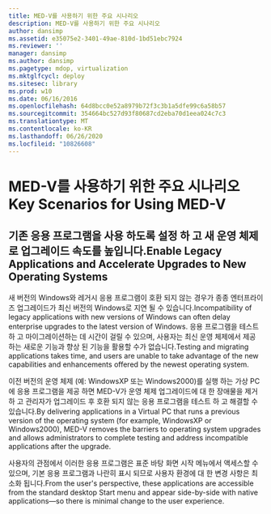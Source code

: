 ```yaml
---
title: MED-V를 사용하기 위한 주요 시나리오
description: MED-V를 사용하기 위한 주요 시나리오
author: dansimp
ms.assetid: e35075e2-3401-49ae-810d-1bd51ebc7924
ms.reviewer: ''
manager: dansimp
ms.author: dansimp
ms.pagetype: mdop, virtualization
ms.mktglfcycl: deploy
ms.sitesec: library
ms.prod: w10
ms.date: 06/16/2016
ms.openlocfilehash: 64d8bcc0e52a8979b72f3c3b1a5dfe99c6a58b57
ms.sourcegitcommit: 354664bc527d93f80687cd2eba70d1eea024c7c3
ms.translationtype: MT
ms.contentlocale: ko-KR
ms.lasthandoff: 06/26/2020
ms.locfileid: "10826608"
---
```

# <span data-ttu-id="f6e2a-103">MED-V를 사용하기 위한 주요 시나리오</span><span class="sxs-lookup"><span data-stu-id="f6e2a-103">Key Scenarios for Using MED-V</span></span>


## <span data-ttu-id="f6e2a-104">기존 응용 프로그램을 사용 하도록 설정 하 고 새 운영 체제로 업그레이드 속도를 높입니다.</span><span class="sxs-lookup"><span data-stu-id="f6e2a-104">Enable Legacy Applications and Accelerate Upgrades to New Operating Systems</span></span>


<span data-ttu-id="f6e2a-105">새 버전의 Windows와 레거시 응용 프로그램이 호환 되지 않는 경우가 종종 엔터프라이즈 업그레이드가 최신 버전의 Windows로 지연 될 수 있습니다.</span><span class="sxs-lookup"><span data-stu-id="f6e2a-105">Incompatibility of legacy applications with new versions of Windows can often delay enterprise upgrades to the latest version of Windows.</span></span> <span data-ttu-id="f6e2a-106">응용 프로그램을 테스트 하 고 마이그레이션하는 데 시간이 걸릴 수 있으며, 사용자는 최신 운영 체제에서 제공 하는 새로운 기능과 향상 된 기능을 활용할 수가 없습니다.</span><span class="sxs-lookup"><span data-stu-id="f6e2a-106">Testing and migrating applications takes time, and users are unable to take advantage of the new capabilities and enhancements offered by the newest operating system.</span></span>

<span data-ttu-id="f6e2a-107">이전 버전의 운영 체제 (예: WindowsXP 또는 Windows2000)를 실행 하는 가상 PC에 응용 프로그램을 제공 하면 MED-V가 운영 체제 업그레이드에 대 한 장애물을 제거 하 고 관리자가 업그레이드 후 호환 되지 않는 응용 프로그램을 테스트 하 고 해결할 수 있습니다.</span><span class="sxs-lookup"><span data-stu-id="f6e2a-107">By delivering applications in a Virtual PC that runs a previous version of the operating system (for example, WindowsXP or Windows2000), MED-V removes the barriers to operating system upgrades and allows administrators to complete testing and address incompatible applications after the upgrade.</span></span>

<span data-ttu-id="f6e2a-108">사용자의 관점에서 이러한 응용 프로그램은 표준 바탕 화면 시작 메뉴에서 액세스할 수 있으며, 기본 응용 프로그램과 나란히 표시 되므로 사용자 환경에 대 한 변경 사항은 최소화 됩니다.</span><span class="sxs-lookup"><span data-stu-id="f6e2a-108">From the user's perspective, these applications are accessible from the standard desktop Start menu and appear side-by-side with native applications—so there is minimal change to the user experience.</span></span>

 

 





